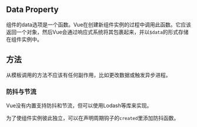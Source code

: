 ## Data Property

组件的data选项是一个函数。Vue在创建新组件实例的过程中调用此函数。它应该返回一个对象，然后Vue会通过响应式系统将其包裹起来，并以`$data`的形式存储在组件实例中。

## 方法

从模板调用的方法不应该有任何副作用，比如更改数据或触发异步进程。

### 防抖与节流

Vue没有内置支持防抖和节流，但可以使用Lodash等库来实现。

为了使组件实例彼此独立，可以在声明周期钩子的`created`里添加防抖函数。

